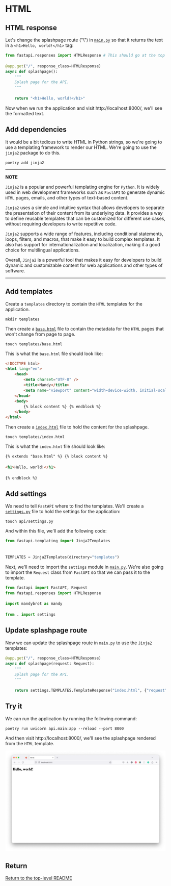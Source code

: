 # HTML

## HTML response

Let's change the splashpage route ("\\") in [`main.py`](api/main.py) so that it returns the text in a `<h1>Hello, world!</h1>` tag:

```python
from fastapi.responses import HTMLResponse # This should go at the top of the file

@app.get("/", response_class=HTMLResponse)
async def splashpage():
    """
    Splash page for the API.
    """

    return "<h1>Hello, world!</h1>"
```

Now when we run the application and visit http://localhost:8000/, we'll see the formatted text.

## Add dependencies

It would be a bit tedious to write HTML in Python strings, so we're going to use a templating framework to render our HTML.
We're going to use the `jinja2` package to do this.

```shell
poetry add jinja2
```

---

**NOTE**

`Jinja2` is a popular and powerful templating engine for `Python`.
It is widely used in web development frameworks such as `FastAPI` to generate dynamic `HTML` pages, emails, and other types of text-based content.

`Jinja2` uses a simple and intuitive syntax that allows developers to separate the presentation of their content from its underlying data.
It provides a way to define reusable templates that can be customized for different use cases, without requiring developers to write repetitive code.

`Jinja2` supports a wide range of features, including conditional statements, loops, filters, and macros, that make it easy to build complex templates.
It also has support for internationalization and localization, making it a good choice for multilingual applications.

Overall, `Jinja2` is a powerful tool that makes it easy for developers to build dynamic and customizable content for web applications and other types of software.

---

## Add templates

Create a `templates` directory to contain the `HTML` templates for the application.

```shell
mkdir templates
```

Then create a [`base.html`](templates/base.html) file to contain the metadata for the `HTML` pages that won't change from page to page.

```shell
touch templates/base.html
```

This is what the `base.html` file should look like:

```html
<!DOCTYPE html>
<html lang="en">
    <head>
        <meta charset="UTF-8" />
        <title>Mandy</title>
        <meta name="viewport" content="width=device-width, initial-scale=1" />
    </head>
    <body>
        {% block content %} {% endblock %}
    </body>
</html>
```

Then create a [`index.html`](templates/index.html) file to hold the content for the splashpage.

```shell
touch templates/index.html
```

This is what the `index.html` file should look like:

```html
{% extends "base.html" %} {% block content %}

<h1>Hello, world!</h1>

{% endblock %}
```

## Add settings

We need to tell `FastAPI` where to find the templates.
We'll create a [`settings.py`](api/settings.py) file to hold the settings for the application:

```shell
touch api/settings.py
```

And within this file, we'll add the following code:

```python
from fastapi.templating import Jinja2Templates


TEMPLATES = Jinja2Templates(directory="templates")
```

Next, we'll need to import the `settings` module in [`main.py`](api/main.py).
We're also going to import the `Request` class from `FastAPI` so that we can pass it to the template.

```python
from fastapi import FastAPI, Request
from fastapi.responses import HTMLResponse

import mandybrot as mandy

from . import settings
```

## Update splashpage route

Now we can update the splashpage route in [`main.py`](api/main.py) to use the `Jinja2` templates:

```python
@app.get("/", response_class=HTMLResponse)
async def splashpage(request: Request):
    """
    Splash page for the API.
    """

    return settings.TEMPLATES.TemplateResponse("index.html", {"request": request})
```

## Try it

We can run the application by running the following command:

```shell
poetry run uvicorn api.main:app --reload --port 8000
```

And then visit http://localhost:8000/, we'll see the splashpage rendered from the `HTML` template.

![Splashpage](./images/splashpage.png)

## Return

[Return to the top-level README](./../../README.md)
